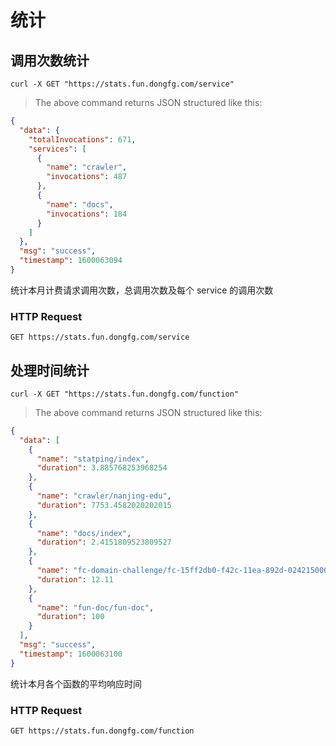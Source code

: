 # 统计

## 调用次数统计

```shell
curl -X GET "https://stats.fun.dongfg.com/service"
```

> The above command returns JSON structured like this:

```json
{
  "data": {
    "totalInvocations": 671,
    "services": [
      {
        "name": "crawler",
        "invocations": 487
      },
      {
        "name": "docs",
        "invocations": 184
      }
    ]
  },
  "msg": "success",
  "timestamp": 1600063094
}
```

统计本月计费请求调用次数，总调用次数及每个 service 的调用次数

### HTTP Request

`GET https://stats.fun.dongfg.com/service`

## 处理时间统计

```shell
curl -X GET "https://stats.fun.dongfg.com/function"
```

> The above command returns JSON structured like this:

```json
{
  "data": [
    {
      "name": "statping/index",
      "duration": 3.885768253968254
    },
    {
      "name": "crawler/nanjing-edu",
      "duration": 7753.4582020202015
    },
    {
      "name": "docs/index",
      "duration": 2.4151809523809527
    },
    {
      "name": "fc-domain-challenge/fc-15ff2db0-f42c-11ea-892d-024215000304-29828077",
      "duration": 12.11
    },
    {
      "name": "fun-doc/fun-doc",
      "duration": 100
    }
  ],
  "msg": "success",
  "timestamp": 1600063100
}
```

统计本月各个函数的平均响应时间

### HTTP Request

`GET https://stats.fun.dongfg.com/function`
